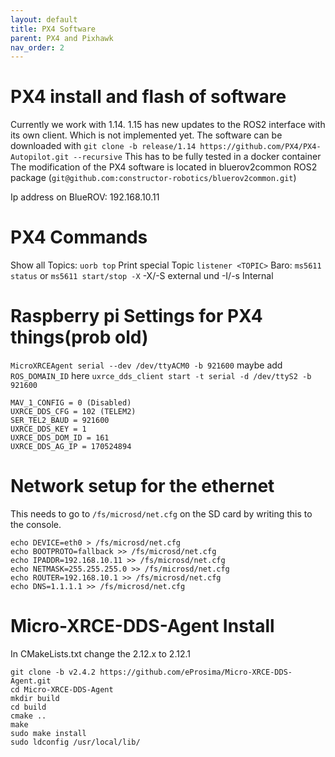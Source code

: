 ```yaml
---
layout: default
title: PX4 Software
parent: PX4 and Pixhawk
nav_order: 2
---
```



# PX4 install and flash of software

Currently we work with 1.14. 1.15 has new updates to the ROS2 interface with its own client. Which is not implemented yet.
The software can be downloaded with 
`git clone -b release/1.14 https://github.com/PX4/PX4-Autopilot.git --recursive`
This has to be fully tested in a docker container
The modification of the PX4 software is located in bluerov2common ROS2 package (`git@github.com:constructor-robotics/bluerov2common.git`)


Ip address on BlueROV: 192.168.10.11

# PX4 Commands

Show all Topics: `uorb top`
Print special Topic `listener <TOPIC>`
Baro: `ms5611 status` or `ms5611 start/stop -X` -X/-S external und -I/-s Internal



# Raspberry pi Settings for PX4 things(prob old)

`MicroXRCEAgent serial --dev /dev/ttyACM0 -b 921600` maybe add `ROS_DOMAIN_ID` here
`uxrce_dds_client start -t serial -d /dev/ttyS2 -b 921600`
```
MAV_1_CONFIG = 0 (Disabled)
UXRCE_DDS_CFG = 102 (TELEM2)
SER_TEL2_BAUD = 921600
UXRCE_DDS_KEY = 1
UXRCE_DDS_DOM_ID = 161
UXRCE_DDS_AG_IP = 170524894
```


# Network setup for the ethernet 
This needs to go to `/fs/microsd/net.cfg` on the SD card by writing this to the console. 
```
echo DEVICE=eth0 > /fs/microsd/net.cfg
echo BOOTPROTO=fallback >> /fs/microsd/net.cfg
echo IPADDR=192.168.10.11 >> /fs/microsd/net.cfg
echo NETMASK=255.255.255.0 >> /fs/microsd/net.cfg
echo ROUTER=192.168.10.1 >> /fs/microsd/net.cfg
echo DNS=1.1.1.1 >> /fs/microsd/net.cfg
```

# Micro-XRCE-DDS-Agent Install
In CMakeLists.txt change the 2.12.x to 2.12.1
```
git clone -b v2.4.2 https://github.com/eProsima/Micro-XRCE-DDS-Agent.git
cd Micro-XRCE-DDS-Agent
mkdir build
cd build
cmake ..
make
sudo make install
sudo ldconfig /usr/local/lib/
```







